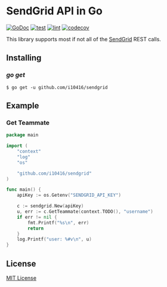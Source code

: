 # SendGrid API in Go

[![GoDoc](https://godoc.org/github.com/i10416/sendgrid?status.svg)](https://godoc.org/github.com/i10416/sendgrid) [![test](https://github.com/i10416/sendgrid/actions/workflows/test.yml/badge.svg)](https://github.com/i10416/sendgrid/actions/workflows/test.yml) [![lint](https://github.com/i10416/sendgrid/actions/workflows/lint.yml/badge.svg)](https://github.com/i10416/sendgrid/actions/workflows/lint.yml)
[![codecov](https://codecov.io/gh/i10416/sendgrid/branch/main/graph/badge.svg)](https://codecov.io/gh/i10416/sendgrid)

This library supports most if not all of the [SendGrid](https://sendgrid.com) REST calls.

## Installing

### _go get_

    $ go get -u github.com/i10416/sendgrid

## Example

### Get Teammate

```go
package main

import (
	"context"
	"log"
	"os"

	"github.com/i10416/sendgrid"
)

func main() {
	apiKey := os.Getenv("SENDGRID_API_KEY")

	c := sendgrid.New(apiKey)
	u, err := c.GetTeammate(context.TODO(), "username")
	if err != nil {
		fmt.Printf("%s\n", err)
		return
	}
	log.Printf("user: %#v\n", u)
}
```

## License

[MIT License](https://github.com/i10416/sendgrid/blob/main/LICENSE)
